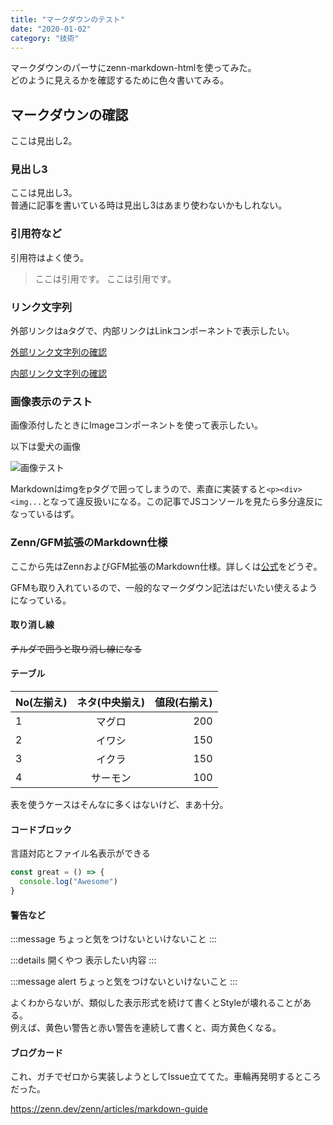 ```yaml
---
title: "マークダウンのテスト"
date: "2020-01-02"
category: "技術"
---
```


マークダウンのパーサにzenn-markdown-htmlを使ってみた。  
どのように見えるかを確認するために色々書いてみる。

## マークダウンの確認
ここは見出し2。

### 見出し3
ここは見出し3。  
普通に記事を書いている時は見出し3はあまり使わないかもしれない。


### 引用符など
引用符はよく使う。

>ここは引用です。
>ここは引用です。


### リンク文字列
外部リンクはaタグで、内部リンクはLinkコンポーネントで表示したい。

[外部リンク文字列の確認](https://www.google.co.jp/)

[内部リンク文字列の確認](/posts/shikkaku)

### 画像表示のテスト
画像添付したときにImageコンポーネントを使って表示したい。

以下は愛犬の画像

![画像テスト](/images/kurumi.jpeg)

Markdownはimgをpタグで囲ってしまうので、素直に実装すると`<p><div><img...`となって違反扱いになる。この記事でJSコンソールを見たら多分違反になっているはず。


### Zenn/GFM拡張のMarkdown仕様
ここから先はZennおよびGFM拡張のMarkdown仕様。詳しくは[公式](https://zenn.dev/zenn/articles/markdown-guide)をどうぞ。

GFMも取り入れているので、一般的なマークダウン記法はだいたい使えるようになっている。

#### 取り消し線

~~チルダで囲うと取り消し線になる~~

#### テーブル

|No(左揃え)|ネタ(中央揃え)|値段(右揃え)|
|:--|:--:|--:|
|1|マグロ|200|
|2|イワシ|150|
|3|イクラ|150|
|4|サーモン|100|

表を使うケースはそんなに多くはないけど、まあ十分。

#### コードブロック
言語対応とファイル名表示ができる

```js:hoge.js
const great = () => {
  console.log("Awesome")
}
```
#### 警告など

:::message
ちょっと気をつけないといけないこと
:::

:::details 開くやつ
表示したい内容
:::

:::message alert
ちょっと気をつけないといけないこと
:::

よくわからないが、類似した表示形式を続けて書くとStyleが壊れることがある。  
例えば、黄色い警告と赤い警告を連続して書くと、両方黄色くなる。

#### ブログカード
これ、ガチでゼロから実装しようとしてIssue立ててた。車輪再発明するところだった。

https://zenn.dev/zenn/articles/markdown-guide


